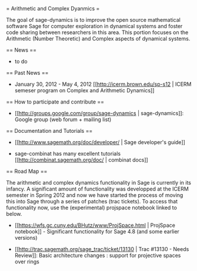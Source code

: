 = Arithmetic and Complex Dyanmics =

The goal of sage-dynamics is to improve the open source mathematical software Sage for computer exploration in dynamical systems and foster code sharing between researchers in this area. This portion focuses on the Arithmetic (Number Theoretic) and Complex aspects of dynamical systems.

== News ==

 * to do

== Past News ==

 * January 30, 2012 - May 4, 2012 [[http://icerm.brown.edu/sp-s12 | ICERM semeser program on Complex and Arithmetic Dynamics]]

== How to participate and contribute ==

 * [[http://groups.google.com/group/sage-dynamics | sage-dynamics]]: Google group (web forum + mailing list)

== Documentation and Tutorials ==

 * [[http://www.sagemath.org/doc/developer/ | Sage developer's guide]]
 
 * sage-combinat has many excellent tutorials [[http://combinat.sagemath.org/doc/ | combinat docs]]

== Road Map ==

The arithmetic and complex dynamics functionality in Sage is currently in its infancy. A significant amount of functionality was developped at the ICERM semester in Spring 2012 and now we have started the process of moving this into Sage through a series of patches (trac tickets). To access that functionality now, use the (experimental) projspace notebook linked to below.

 * [[https://wfs.gc.cuny.edu/BHutz/www/ProjSpace.html | ProjSpace notebook]] - Significant functionality for Sage 4.8 (and some earlier versions)

 * [[http://trac.sagemath.org/sage_trac/ticket/13130 | Trac #13130 - Needs Review]]: Basic architecture changes : support for projective spaces over rings
